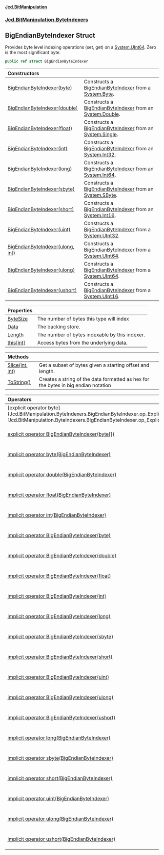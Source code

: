 #### [Jcd.BitManipulation](index.md 'index')
### [Jcd.BitManipulation.ByteIndexers](Jcd.BitManipulation.ByteIndexers.md 'Jcd.BitManipulation.ByteIndexers')

## BigEndianByteIndexer Struct

Provides byte level indexing operations (set, get) on a [System.UInt64](https://docs.microsoft.com/en-us/dotnet/api/System.UInt64 'System.UInt64'). Zero is the most significant byte.

```csharp
public ref struct BigEndianByteIndexer
```

| Constructors | |
| :--- | :--- |
| [BigEndianByteIndexer(byte)](Jcd.BitManipulation.ByteIndexers.BigEndianByteIndexer.BigEndianByteIndexer(byte).md 'Jcd.BitManipulation.ByteIndexers.BigEndianByteIndexer.BigEndianByteIndexer(byte)') | Constructs a [BigEndianByteIndexer](Jcd.BitManipulation.ByteIndexers.BigEndianByteIndexer.md 'Jcd.BitManipulation.ByteIndexers.BigEndianByteIndexer') from a [System.Byte](https://docs.microsoft.com/en-us/dotnet/api/System.Byte 'System.Byte'). |
| [BigEndianByteIndexer(double)](Jcd.BitManipulation.ByteIndexers.BigEndianByteIndexer.BigEndianByteIndexer(double).md 'Jcd.BitManipulation.ByteIndexers.BigEndianByteIndexer.BigEndianByteIndexer(double)') | Constructs a [BigEndianByteIndexer](Jcd.BitManipulation.ByteIndexers.BigEndianByteIndexer.md 'Jcd.BitManipulation.ByteIndexers.BigEndianByteIndexer') from an [System.Double](https://docs.microsoft.com/en-us/dotnet/api/System.Double 'System.Double'). |
| [BigEndianByteIndexer(float)](Jcd.BitManipulation.ByteIndexers.BigEndianByteIndexer.BigEndianByteIndexer(float).md 'Jcd.BitManipulation.ByteIndexers.BigEndianByteIndexer.BigEndianByteIndexer(float)') | Constructs a [BigEndianByteIndexer](Jcd.BitManipulation.ByteIndexers.BigEndianByteIndexer.md 'Jcd.BitManipulation.ByteIndexers.BigEndianByteIndexer') from an [System.Single](https://docs.microsoft.com/en-us/dotnet/api/System.Single 'System.Single'). |
| [BigEndianByteIndexer(int)](Jcd.BitManipulation.ByteIndexers.BigEndianByteIndexer.BigEndianByteIndexer(int).md 'Jcd.BitManipulation.ByteIndexers.BigEndianByteIndexer.BigEndianByteIndexer(int)') | Constructs a [BigEndianByteIndexer](Jcd.BitManipulation.ByteIndexers.BigEndianByteIndexer.md 'Jcd.BitManipulation.ByteIndexers.BigEndianByteIndexer') from an [System.Int32](https://docs.microsoft.com/en-us/dotnet/api/System.Int32 'System.Int32'). |
| [BigEndianByteIndexer(long)](Jcd.BitManipulation.ByteIndexers.BigEndianByteIndexer.BigEndianByteIndexer(long).md 'Jcd.BitManipulation.ByteIndexers.BigEndianByteIndexer.BigEndianByteIndexer(long)') | Constructs a [BigEndianByteIndexer](Jcd.BitManipulation.ByteIndexers.BigEndianByteIndexer.md 'Jcd.BitManipulation.ByteIndexers.BigEndianByteIndexer') from an [System.Int64](https://docs.microsoft.com/en-us/dotnet/api/System.Int64 'System.Int64'). |
| [BigEndianByteIndexer(sbyte)](Jcd.BitManipulation.ByteIndexers.BigEndianByteIndexer.BigEndianByteIndexer(sbyte).md 'Jcd.BitManipulation.ByteIndexers.BigEndianByteIndexer.BigEndianByteIndexer(sbyte)') | Constructs a [BigEndianByteIndexer](Jcd.BitManipulation.ByteIndexers.BigEndianByteIndexer.md 'Jcd.BitManipulation.ByteIndexers.BigEndianByteIndexer') from an [System.SByte](https://docs.microsoft.com/en-us/dotnet/api/System.SByte 'System.SByte'). |
| [BigEndianByteIndexer(short)](Jcd.BitManipulation.ByteIndexers.BigEndianByteIndexer.BigEndianByteIndexer(short).md 'Jcd.BitManipulation.ByteIndexers.BigEndianByteIndexer.BigEndianByteIndexer(short)') | Constructs a [BigEndianByteIndexer](Jcd.BitManipulation.ByteIndexers.BigEndianByteIndexer.md 'Jcd.BitManipulation.ByteIndexers.BigEndianByteIndexer') from an [System.Int16](https://docs.microsoft.com/en-us/dotnet/api/System.Int16 'System.Int16'). |
| [BigEndianByteIndexer(uint)](Jcd.BitManipulation.ByteIndexers.BigEndianByteIndexer.BigEndianByteIndexer(uint).md 'Jcd.BitManipulation.ByteIndexers.BigEndianByteIndexer.BigEndianByteIndexer(uint)') | Constructs a [BigEndianByteIndexer](Jcd.BitManipulation.ByteIndexers.BigEndianByteIndexer.md 'Jcd.BitManipulation.ByteIndexers.BigEndianByteIndexer') from a [System.UInt32](https://docs.microsoft.com/en-us/dotnet/api/System.UInt32 'System.UInt32'). |
| [BigEndianByteIndexer(ulong, int)](Jcd.BitManipulation.ByteIndexers.BigEndianByteIndexer.BigEndianByteIndexer(ulong,int).md 'Jcd.BitManipulation.ByteIndexers.BigEndianByteIndexer.BigEndianByteIndexer(ulong, int)') | Constructs a [BigEndianByteIndexer](Jcd.BitManipulation.ByteIndexers.BigEndianByteIndexer.md 'Jcd.BitManipulation.ByteIndexers.BigEndianByteIndexer') from a [System.UInt64](https://docs.microsoft.com/en-us/dotnet/api/System.UInt64 'System.UInt64'). |
| [BigEndianByteIndexer(ulong)](Jcd.BitManipulation.ByteIndexers.BigEndianByteIndexer.BigEndianByteIndexer(ulong).md 'Jcd.BitManipulation.ByteIndexers.BigEndianByteIndexer.BigEndianByteIndexer(ulong)') | Constructs a [BigEndianByteIndexer](Jcd.BitManipulation.ByteIndexers.BigEndianByteIndexer.md 'Jcd.BitManipulation.ByteIndexers.BigEndianByteIndexer') from a [System.UInt64](https://docs.microsoft.com/en-us/dotnet/api/System.UInt64 'System.UInt64'). |
| [BigEndianByteIndexer(ushort)](Jcd.BitManipulation.ByteIndexers.BigEndianByteIndexer.BigEndianByteIndexer(ushort).md 'Jcd.BitManipulation.ByteIndexers.BigEndianByteIndexer.BigEndianByteIndexer(ushort)') | Constructs a [BigEndianByteIndexer](Jcd.BitManipulation.ByteIndexers.BigEndianByteIndexer.md 'Jcd.BitManipulation.ByteIndexers.BigEndianByteIndexer') from a [System.UInt16](https://docs.microsoft.com/en-us/dotnet/api/System.UInt16 'System.UInt16'). |

| Properties | |
| :--- | :--- |
| [ByteSize](Jcd.BitManipulation.ByteIndexers.BigEndianByteIndexer.ByteSize.md 'Jcd.BitManipulation.ByteIndexers.BigEndianByteIndexer.ByteSize') | The number of bytes this type will index |
| [Data](Jcd.BitManipulation.ByteIndexers.BigEndianByteIndexer.Data.md 'Jcd.BitManipulation.ByteIndexers.BigEndianByteIndexer.Data') | The backing store. |
| [Length](Jcd.BitManipulation.ByteIndexers.BigEndianByteIndexer.Length.md 'Jcd.BitManipulation.ByteIndexers.BigEndianByteIndexer.Length') | The number of bytes indexable by this indexer. |
| [this[int]](Jcd.BitManipulation.ByteIndexers.BigEndianByteIndexer.this[int].md 'Jcd.BitManipulation.ByteIndexers.BigEndianByteIndexer.this[int]') | Access bytes from the underlying data. |

| Methods                                                                                                                                                            |                                                                                    |
|:-------------------------------------------------------------------------------------------------------------------------------------------------------------------|:-----------------------------------------------------------------------------------|
| [Slice(int, int)](Jcd.BitManipulation.ByteIndexers.BigEndianByteIndexer.Slice(int,int).md 'Jcd.BitManipulation.ByteIndexers.BigEndianByteIndexer.Slice(int, int)') | Get a subset of bytes given a starting offset and length.                          |
| [ToString()](Jcd.BitManipulation.ByteIndexers.BigEndianByteIndexer.ToString().md 'Jcd.BitManipulation.ByteIndexers.BigEndianByteIndexer.ToString()')               | Creates a string of the data formatted as hex for the bytes in big endian notation |

| Operators | |
| :--- | :--- |
| [explicit operator byte[](BigEndianByteIndexer)](Jcd.BitManipulation.ByteIndexers.BigEndianByteIndexer.op_Explicitbyte[](Jcd.BitManipulation.ByteIndexers.BigEndianByteIndexer).md 'Jcd.BitManipulation.ByteIndexers.BigEndianByteIndexer.op_Explicit byte[](Jcd.BitManipulation.ByteIndexers.BigEndianByteIndexer)') | Explicitly converts the [BigEndianByteIndexer](Jcd.BitManipulation.ByteIndexers.BigEndianByteIndexer.md 'Jcd.BitManipulation.ByteIndexers.BigEndianByteIndexer') to an array of bytes. |
| [explicit operator BigEndianByteIndexer(byte[])](Jcd.BitManipulation.ByteIndexers.BigEndianByteIndexer.op_ExplicitJcd.BitManipulation.ByteIndexers.BigEndianByteIndexer(byte[]).md 'Jcd.BitManipulation.ByteIndexers.BigEndianByteIndexer.op_Explicit Jcd.BitManipulation.ByteIndexers.BigEndianByteIndexer(byte[])') | Explicitly converts an array of  bytes to a [BigEndianByteIndexer](Jcd.BitManipulation.ByteIndexers.BigEndianByteIndexer.md 'Jcd.BitManipulation.ByteIndexers.BigEndianByteIndexer'). |
| [implicit operator byte(BigEndianByteIndexer)](Jcd.BitManipulation.ByteIndexers.BigEndianByteIndexer.op_Implicitbyte(Jcd.BitManipulation.ByteIndexers.BigEndianByteIndexer).md 'Jcd.BitManipulation.ByteIndexers.BigEndianByteIndexer.op_Implicit byte(Jcd.BitManipulation.ByteIndexers.BigEndianByteIndexer)') | Implicitly converts the [BigEndianByteIndexer](Jcd.BitManipulation.ByteIndexers.BigEndianByteIndexer.md 'Jcd.BitManipulation.ByteIndexers.BigEndianByteIndexer') to a [System.UInt64](https://docs.microsoft.com/en-us/dotnet/api/System.UInt64 'System.UInt64'). |
| [implicit operator double(BigEndianByteIndexer)](Jcd.BitManipulation.ByteIndexers.BigEndianByteIndexer.op_Implicitdouble(Jcd.BitManipulation.ByteIndexers.BigEndianByteIndexer).md 'Jcd.BitManipulation.ByteIndexers.BigEndianByteIndexer.op_Implicit double(Jcd.BitManipulation.ByteIndexers.BigEndianByteIndexer)') | Implicitly converts the byte indexer to its underlying data type. |
| [implicit operator float(BigEndianByteIndexer)](Jcd.BitManipulation.ByteIndexers.BigEndianByteIndexer.op_Implicitfloat(Jcd.BitManipulation.ByteIndexers.BigEndianByteIndexer).md 'Jcd.BitManipulation.ByteIndexers.BigEndianByteIndexer.op_Implicit float(Jcd.BitManipulation.ByteIndexers.BigEndianByteIndexer)') | Implicitly converts the [BigEndianByteIndexer](Jcd.BitManipulation.ByteIndexers.BigEndianByteIndexer.md 'Jcd.BitManipulation.ByteIndexers.BigEndianByteIndexer') to a [System.Single](https://docs.microsoft.com/en-us/dotnet/api/System.Single 'System.Single'). |
| [implicit operator int(BigEndianByteIndexer)](Jcd.BitManipulation.ByteIndexers.BigEndianByteIndexer.op_Implicitint(Jcd.BitManipulation.ByteIndexers.BigEndianByteIndexer).md 'Jcd.BitManipulation.ByteIndexers.BigEndianByteIndexer.op_Implicit int(Jcd.BitManipulation.ByteIndexers.BigEndianByteIndexer)') | Implicitly converts the [BigEndianByteIndexer](Jcd.BitManipulation.ByteIndexers.BigEndianByteIndexer.md 'Jcd.BitManipulation.ByteIndexers.BigEndianByteIndexer') to a [System.UInt64](https://docs.microsoft.com/en-us/dotnet/api/System.UInt64 'System.UInt64'). |
| [implicit operator BigEndianByteIndexer(byte)](Jcd.BitManipulation.ByteIndexers.BigEndianByteIndexer.op_ImplicitJcd.BitManipulation.ByteIndexers.BigEndianByteIndexer(byte).md 'Jcd.BitManipulation.ByteIndexers.BigEndianByteIndexer.op_Implicit Jcd.BitManipulation.ByteIndexers.BigEndianByteIndexer(byte)') | Implicitly converts a [System.Byte](https://docs.microsoft.com/en-us/dotnet/api/System.Byte 'System.Byte') to a [BigEndianByteIndexer](Jcd.BitManipulation.ByteIndexers.BigEndianByteIndexer.md 'Jcd.BitManipulation.ByteIndexers.BigEndianByteIndexer'). |
| [implicit operator BigEndianByteIndexer(double)](Jcd.BitManipulation.ByteIndexers.BigEndianByteIndexer.op_ImplicitJcd.BitManipulation.ByteIndexers.BigEndianByteIndexer(double).md 'Jcd.BitManipulation.ByteIndexers.BigEndianByteIndexer.op_Implicit Jcd.BitManipulation.ByteIndexers.BigEndianByteIndexer(double)') | Implicitly converts a [System.Double](https://docs.microsoft.com/en-us/dotnet/api/System.Double 'System.Double') to a [BigEndianByteIndexer](Jcd.BitManipulation.ByteIndexers.BigEndianByteIndexer.md 'Jcd.BitManipulation.ByteIndexers.BigEndianByteIndexer'). |
| [implicit operator BigEndianByteIndexer(float)](Jcd.BitManipulation.ByteIndexers.BigEndianByteIndexer.op_ImplicitJcd.BitManipulation.ByteIndexers.BigEndianByteIndexer(float).md 'Jcd.BitManipulation.ByteIndexers.BigEndianByteIndexer.op_Implicit Jcd.BitManipulation.ByteIndexers.BigEndianByteIndexer(float)') | Implicitly converts a [System.Single](https://docs.microsoft.com/en-us/dotnet/api/System.Single 'System.Single') to a [BigEndianByteIndexer](Jcd.BitManipulation.ByteIndexers.BigEndianByteIndexer.md 'Jcd.BitManipulation.ByteIndexers.BigEndianByteIndexer'). |
| [implicit operator BigEndianByteIndexer(int)](Jcd.BitManipulation.ByteIndexers.BigEndianByteIndexer.op_ImplicitJcd.BitManipulation.ByteIndexers.BigEndianByteIndexer(int).md 'Jcd.BitManipulation.ByteIndexers.BigEndianByteIndexer.op_Implicit Jcd.BitManipulation.ByteIndexers.BigEndianByteIndexer(int)') | Implicitly converts a [System.Int32](https://docs.microsoft.com/en-us/dotnet/api/System.Int32 'System.Int32') to a [BigEndianByteIndexer](Jcd.BitManipulation.ByteIndexers.BigEndianByteIndexer.md 'Jcd.BitManipulation.ByteIndexers.BigEndianByteIndexer'). |
| [implicit operator BigEndianByteIndexer(long)](Jcd.BitManipulation.ByteIndexers.BigEndianByteIndexer.op_ImplicitJcd.BitManipulation.ByteIndexers.BigEndianByteIndexer(long).md 'Jcd.BitManipulation.ByteIndexers.BigEndianByteIndexer.op_Implicit Jcd.BitManipulation.ByteIndexers.BigEndianByteIndexer(long)') | Implicitly converts an [System.Int64](https://docs.microsoft.com/en-us/dotnet/api/System.Int64 'System.Int64') to a [BigEndianByteIndexer](Jcd.BitManipulation.ByteIndexers.BigEndianByteIndexer.md 'Jcd.BitManipulation.ByteIndexers.BigEndianByteIndexer'). |
| [implicit operator BigEndianByteIndexer(sbyte)](Jcd.BitManipulation.ByteIndexers.BigEndianByteIndexer.op_ImplicitJcd.BitManipulation.ByteIndexers.BigEndianByteIndexer(sbyte).md 'Jcd.BitManipulation.ByteIndexers.BigEndianByteIndexer.op_Implicit Jcd.BitManipulation.ByteIndexers.BigEndianByteIndexer(sbyte)') | Implicitly converts an [System.SByte](https://docs.microsoft.com/en-us/dotnet/api/System.SByte 'System.SByte') to a [BigEndianByteIndexer](Jcd.BitManipulation.ByteIndexers.BigEndianByteIndexer.md 'Jcd.BitManipulation.ByteIndexers.BigEndianByteIndexer'). |
| [implicit operator BigEndianByteIndexer(short)](Jcd.BitManipulation.ByteIndexers.BigEndianByteIndexer.op_ImplicitJcd.BitManipulation.ByteIndexers.BigEndianByteIndexer(short).md 'Jcd.BitManipulation.ByteIndexers.BigEndianByteIndexer.op_Implicit Jcd.BitManipulation.ByteIndexers.BigEndianByteIndexer(short)') | Implicitly converts a [System.Int16](https://docs.microsoft.com/en-us/dotnet/api/System.Int16 'System.Int16') to a [BigEndianByteIndexer](Jcd.BitManipulation.ByteIndexers.BigEndianByteIndexer.md 'Jcd.BitManipulation.ByteIndexers.BigEndianByteIndexer'). |
| [implicit operator BigEndianByteIndexer(uint)](Jcd.BitManipulation.ByteIndexers.BigEndianByteIndexer.op_ImplicitJcd.BitManipulation.ByteIndexers.BigEndianByteIndexer(uint).md 'Jcd.BitManipulation.ByteIndexers.BigEndianByteIndexer.op_Implicit Jcd.BitManipulation.ByteIndexers.BigEndianByteIndexer(uint)') | Implicitly converts a [System.UInt32](https://docs.microsoft.com/en-us/dotnet/api/System.UInt32 'System.UInt32') to a [BigEndianByteIndexer](Jcd.BitManipulation.ByteIndexers.BigEndianByteIndexer.md 'Jcd.BitManipulation.ByteIndexers.BigEndianByteIndexer'). |
| [implicit operator BigEndianByteIndexer(ulong)](Jcd.BitManipulation.ByteIndexers.BigEndianByteIndexer.op_ImplicitJcd.BitManipulation.ByteIndexers.BigEndianByteIndexer(ulong).md 'Jcd.BitManipulation.ByteIndexers.BigEndianByteIndexer.op_Implicit Jcd.BitManipulation.ByteIndexers.BigEndianByteIndexer(ulong)') | Implicitly converts a [System.UInt64](https://docs.microsoft.com/en-us/dotnet/api/System.UInt64 'System.UInt64') to a [BigEndianByteIndexer](Jcd.BitManipulation.ByteIndexers.BigEndianByteIndexer.md 'Jcd.BitManipulation.ByteIndexers.BigEndianByteIndexer'). |
| [implicit operator BigEndianByteIndexer(ushort)](Jcd.BitManipulation.ByteIndexers.BigEndianByteIndexer.op_ImplicitJcd.BitManipulation.ByteIndexers.BigEndianByteIndexer(ushort).md 'Jcd.BitManipulation.ByteIndexers.BigEndianByteIndexer.op_Implicit Jcd.BitManipulation.ByteIndexers.BigEndianByteIndexer(ushort)') | Implicitly converts a [System.UInt16](https://docs.microsoft.com/en-us/dotnet/api/System.UInt16 'System.UInt16') to a [BigEndianByteIndexer](Jcd.BitManipulation.ByteIndexers.BigEndianByteIndexer.md 'Jcd.BitManipulation.ByteIndexers.BigEndianByteIndexer'). |
| [implicit operator long(BigEndianByteIndexer)](Jcd.BitManipulation.ByteIndexers.BigEndianByteIndexer.op_Implicitlong(Jcd.BitManipulation.ByteIndexers.BigEndianByteIndexer).md 'Jcd.BitManipulation.ByteIndexers.BigEndianByteIndexer.op_Implicit long(Jcd.BitManipulation.ByteIndexers.BigEndianByteIndexer)') | Implicitly converts the [BigEndianByteIndexer](Jcd.BitManipulation.ByteIndexers.BigEndianByteIndexer.md 'Jcd.BitManipulation.ByteIndexers.BigEndianByteIndexer') to a [System.UInt64](https://docs.microsoft.com/en-us/dotnet/api/System.UInt64 'System.UInt64'). |
| [implicit operator sbyte(BigEndianByteIndexer)](Jcd.BitManipulation.ByteIndexers.BigEndianByteIndexer.op_Implicitsbyte(Jcd.BitManipulation.ByteIndexers.BigEndianByteIndexer).md 'Jcd.BitManipulation.ByteIndexers.BigEndianByteIndexer.op_Implicit sbyte(Jcd.BitManipulation.ByteIndexers.BigEndianByteIndexer)') | Implicitly converts the [BigEndianByteIndexer](Jcd.BitManipulation.ByteIndexers.BigEndianByteIndexer.md 'Jcd.BitManipulation.ByteIndexers.BigEndianByteIndexer') to a [System.UInt64](https://docs.microsoft.com/en-us/dotnet/api/System.UInt64 'System.UInt64'). |
| [implicit operator short(BigEndianByteIndexer)](Jcd.BitManipulation.ByteIndexers.BigEndianByteIndexer.op_Implicitshort(Jcd.BitManipulation.ByteIndexers.BigEndianByteIndexer).md 'Jcd.BitManipulation.ByteIndexers.BigEndianByteIndexer.op_Implicit short(Jcd.BitManipulation.ByteIndexers.BigEndianByteIndexer)') | Implicitly converts the [BigEndianByteIndexer](Jcd.BitManipulation.ByteIndexers.BigEndianByteIndexer.md 'Jcd.BitManipulation.ByteIndexers.BigEndianByteIndexer') to a [System.UInt64](https://docs.microsoft.com/en-us/dotnet/api/System.UInt64 'System.UInt64'). |
| [implicit operator uint(BigEndianByteIndexer)](Jcd.BitManipulation.ByteIndexers.BigEndianByteIndexer.op_Implicituint(Jcd.BitManipulation.ByteIndexers.BigEndianByteIndexer).md 'Jcd.BitManipulation.ByteIndexers.BigEndianByteIndexer.op_Implicit uint(Jcd.BitManipulation.ByteIndexers.BigEndianByteIndexer)') | Implicitly converts the [BigEndianByteIndexer](Jcd.BitManipulation.ByteIndexers.BigEndianByteIndexer.md 'Jcd.BitManipulation.ByteIndexers.BigEndianByteIndexer') to a [System.UInt64](https://docs.microsoft.com/en-us/dotnet/api/System.UInt64 'System.UInt64'). |
| [implicit operator ulong(BigEndianByteIndexer)](Jcd.BitManipulation.ByteIndexers.BigEndianByteIndexer.op_Implicitulong(Jcd.BitManipulation.ByteIndexers.BigEndianByteIndexer).md 'Jcd.BitManipulation.ByteIndexers.BigEndianByteIndexer.op_Implicit ulong(Jcd.BitManipulation.ByteIndexers.BigEndianByteIndexer)') | Implicitly converts the [BigEndianByteIndexer](Jcd.BitManipulation.ByteIndexers.BigEndianByteIndexer.md 'Jcd.BitManipulation.ByteIndexers.BigEndianByteIndexer') to a [System.UInt64](https://docs.microsoft.com/en-us/dotnet/api/System.UInt64 'System.UInt64'). |
| [implicit operator ushort(BigEndianByteIndexer)](Jcd.BitManipulation.ByteIndexers.BigEndianByteIndexer.op_Implicitushort(Jcd.BitManipulation.ByteIndexers.BigEndianByteIndexer).md 'Jcd.BitManipulation.ByteIndexers.BigEndianByteIndexer.op_Implicit ushort(Jcd.BitManipulation.ByteIndexers.BigEndianByteIndexer)') | Implicitly converts the [BigEndianByteIndexer](Jcd.BitManipulation.ByteIndexers.BigEndianByteIndexer.md 'Jcd.BitManipulation.ByteIndexers.BigEndianByteIndexer') to a [System.UInt64](https://docs.microsoft.com/en-us/dotnet/api/System.UInt64 'System.UInt64'). |
